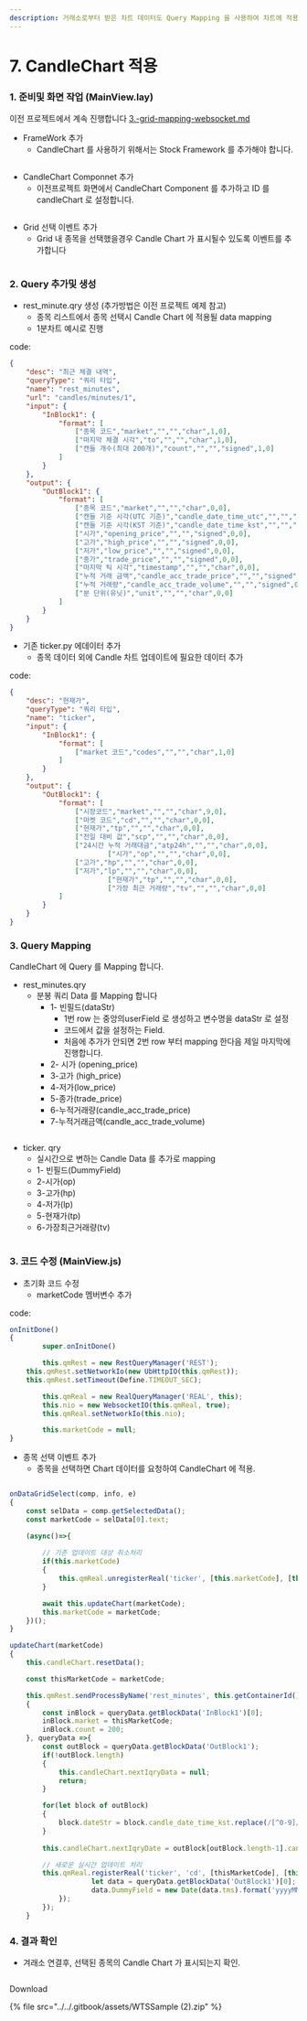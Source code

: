 ```yaml
---
description: 거래소로부터 받은 차트 데이터도 Query Mapping 을 사용하여 차트에 적용하여 간결한 구현이 가능합니다.
---
```


# 7. CandleChart 적용

### 1. 준비및 화면 작업 (MainView.lay)

이전 프로젝트에서 계속 진행합니다 [3.-grid-mapping-websocket.md](3.-grid-mapping-websocket.md "mention")



* FrameWork 추가
  * CandleChart 를 사용하기 위해서는 Stock Framework 를 추가해야 합니다.

<figure><img src="../../.gitbook/assets/image (185).png" alt=""><figcaption></figcaption></figure>



* CandleChart Componnet 추가
  * 이전프로젝트 화면에서 CandleChart Component 를 추가하고 ID 를 candleChart 로 설정합니다.

<figure><img src="../../.gitbook/assets/image (186).png" alt=""><figcaption></figcaption></figure>

* Grid 선택 이벤트 추가
  * Grid 내 종목을 선택했을경우 Candle Chart 가 표시될수 있도록 이벤트를 추가합니다

<figure><img src="../../.gitbook/assets/image (4) (1) (1) (1) (1) (1).png" alt=""><figcaption></figcaption></figure>



### 2. Query 추가및 생성

* rest\_minute.qry 생성 (추가방법은 이전 프로젝트 예제 참고)
  * 종목 리스트에서 종목 선택시 Candle Chart 에 적용될 data mapping
  * 1분차트 예시로 진행

code:

```json
{
	"desc": "최근 체결 내역",
	"queryType": "쿼리 타입",
	"name": "rest_minutes",
	"url": "candles/minutes/1",
	"input": {
		"InBlock1": {
			"format": [
				["종목 코드","market","","","char",1,0],
				["마지막 체결 시각","to","","","char",1,0],
				["캔들 개수(최대 200개)","count","","","signed",1,0]
			]
		}
	},
	"output": {
		"OutBlock1": {
			"format": [
                ["종목 코드","market","","","char",0,0],
                ["캔들 기준 시각(UTC 기준)","candle_date_time_utc","","","char",0,0],
                ["캔들 기준 시각(KST 기준)","candle_date_time_kst","","","char",0,0],	
                ["시가","opening_price","","","signed",0,0],
                ["고가","high_price","","","signed",0,0],
                ["저가","low_price","","","signed",0,0],
                ["종가","trade_price","","","signed",0,0],
                ["마지막 틱 시각","timestamp","","","char",0,0],
                ["누적 거래 금액","candle_acc_trade_price","","","signed",0,0],
                ["누적 거래량","candle_acc_trade_volume","","","signed",0,0],
                ["분 단위(유닛)","unit","","","char",0,0]
			]
		}
	}
}
```

* 기존 ticker.py  에데이터 추가&#x20;
  * 종목 데이터 외에 Candle 차트 업데이트에 필요한 데이터 추가

code:

```json
{
	"desc": "현재가",
	"queryType": "쿼리 타입",
	"name": "ticker",
	"input": {
		"InBlock1": {
			"format": [
				["market 코드","codes","","","char",1,0]
			]
		}
	},
	"output": {
		"OutBlock1": {
			"format": [
				["시장코드","market","","","char",9,0],
				["마켓 코드","cd","","","char",0,0],
				["현재가","tp","","","char",0,0],
				["전일 대비 값","scp","","","char",0,0],
				["24시간 누적 거래대금","atp24h","","","char",0,0],
		                ["시가","op","","","char",0,0],
				["고가","hp","","","char",0,0],
				["저가","lp","","","char",0,0],
                		["현재가","tp","","","char",0,0],
		                ["가장 최근 거래량","tv","","","char",0,0]                
			]
		}
	}
}
```

### 3. Query Mapping&#x20;

CandleChart 에 Query 를   Mapping 합니다.

* rest\_minutes.qry&#x20;
  * 분봉 쿼리 Data 를 Mapping 합니다
    * 1-  빈필드(dataStr)
      * 1번 row 는 중앙의userField  로 생성하고 변수명을 dataStr 로 설정
      * 코드에서 값을 설정하는 Field.
      * 처음에 추가가 안되면 2번 row 부터 mapping 한다음 제일 마지막에 진행합니다.
    * 2- 시가 (opening\_price)
    * 3-고가 (high\_price)
    * 4-저가(low\_price)
    * 5-종가(trade\_price)
    * 6-누적거래량(candle\_acc\_trade\_price)
    * 7-누적거래금액(candle\_acc\_trade\_volume)

<figure><img src="../../.gitbook/assets/image (6) (1) (1) (1) (1).png" alt=""><figcaption></figcaption></figure>



* ticker. qry
  * 실시간으로 변하는 Candle Data 를 추가로 mapping
  * 1- 빈필드(DummyField)
  * 2-시가(op)
  * 3-고가(hp)
  * 4-저가(lp)
  * 5-현재가(tp)
  * 6-가장최근거래량(tv)

<figure><img src="../../.gitbook/assets/image (7) (1) (1) (1) (1).png" alt=""><figcaption></figcaption></figure>



### 3. 코드 수정 (MainView.js)

* 초기화 코드 수정
  * marketCode  멤버변수 추가

code:

```javascript
onInitDone()
{
        super.onInitDone()

        this.qmRest = new RestQueryManager('REST');
	this.qmRest.setNetworkIo(new UbHttpIO(this.qmRest));
	this.qmRest.setTimeout(Define.TIMEOUT_SEC);

        this.qmReal = new RealQueryManager('REAL', this);
        this.nio = new WebsocketIO(this.qmReal, true);
        this.qmReal.setNetworkIo(this.nio);

        this.marketCode = null;
}
```



* 종목 선택 이벤트 추가
  * 종목을 선택하면 Chart 데이터를 요청하여 CandleChart 에 적용.

```javascript

onDataGridSelect(comp, info, e)
{   
    const selData = comp.getSelectedData();
    const marketCode = selData[0].text;

    (async()=>{
        
        // 기존 업데이트 대상 취소처리
        if(this.marketCode)
        {
            this.qmReal.unregisterReal('ticker', [this.marketCode], [this.candleChart]);
        }

        await this.updateChart(marketCode);
        this.marketCode = marketCode;
    })();         
}

updateChart(marketCode)
{
    this.candleChart.resetData();

    const thisMarketCode = marketCode;

    this.qmRest.sendProcessByName('rest_minutes', this.getContainerId(), null, queryData=>
    {
        const inBlock = queryData.getBlockData('InBlock1')[0];
        inBlock.market = thisMarketCode;
        inBlock.count = 200;
    }, queryData =>{
        const outBlock = queryData.getBlockData('OutBlock1');
        if(!outBlock.length)
        {
            this.candleChart.nextIqryData = null;
            return;
        }

        for(let block of outBlock)
        {
            block.dateStr = block.candle_date_time_kst.replace(/[^0-9]/g, '').substring(0,8);
        }
            
        this.candleChart.nextIqryDate = outBlock[outBlock.length-1].candle_date_time_utc;

        // 새로운 실시간 업데이트 처리
        this.qmReal.registerReal('ticker', 'cd', [thisMarketCode], [this.candleChart], 0, queryData => {
                    let data = queryData.getBlockData('OutBlock1')[0];
                    data.DummyField = new Date(data.tms).format('yyyyMMdd');
            });
        });
    }
```





### 4. 결과 확인

* 겨래소 연결후, 선택된 종목의 Candle Chart 가 표시되는지 확인.

<figure><img src="../../.gitbook/assets/image (8) (1) (1) (1) (1).png" alt=""><figcaption></figcaption></figure>



Download

{% file src="../../.gitbook/assets/WTSSample (2).zip" %}


